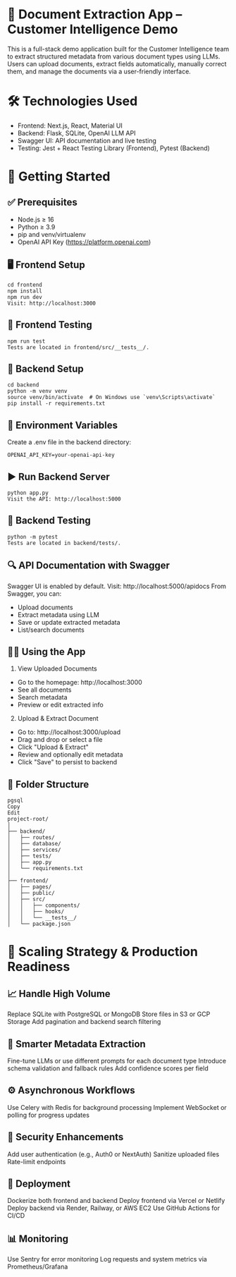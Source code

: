 # 📄 Document Extraction App – Customer Intelligence Demo
This is a full-stack demo application built for the Customer Intelligence team to extract structured metadata from various document types using LLMs. Users can upload documents, extract fields automatically, manually correct them, and manage the documents via a user-friendly interface.

# 🛠️ Technologies Used
- Frontend: Next.js, React, Material UI
- Backend: Flask, SQLite, OpenAI LLM API
- Swagger UI: API documentation and live testing
- Testing: Jest + React Testing Library (Frontend), Pytest (Backend)

# 🚀 Getting Started
## ✅ Prerequisites
- Node.js ≥ 16
- Python ≥ 3.9
- pip and venv/virtualenv
- OpenAI API Key (https://platform.openai.com)

## 🖥️ Frontend Setup
```
cd frontend
npm install
npm run dev
Visit: http://localhost:3000
```

## 🧪 Frontend Testing
```
npm run test
Tests are located in frontend/src/__tests__/.
```

## 🧰 Backend Setup
```
cd backend
python -m venv venv
source venv/bin/activate  # On Windows use `venv\Scripts\activate`
pip install -r requirements.txt
```

## 🔑 Environment Variables
Create a .env file in the backend directory:
```
OPENAI_API_KEY=your-openai-api-key
```
## ▶️ Run Backend Server
```
python app.py
Visit the API: http://localhost:5000
```

## 🧪 Backend Testing
```
python -m pytest
Tests are located in backend/tests/.
```

## 🔍 API Documentation with Swagger
Swagger UI is enabled by default.
Visit: http://localhost:5000/apidocs
From Swagger, you can:
- Upload documents
- Extract metadata using LLM
- Save or update extracted metadata
- List/search documents

## 🧑‍💻 Using the App
1. View Uploaded Documents
- Go to the homepage: http://localhost:3000
- See all documents
- Search metadata
- Preview or edit extracted info

2. Upload & Extract Document
- Go to: http://localhost:3000/upload
- Drag and drop or select a file
- Click "Upload & Extract"
- Review and optionally edit metadata
- Click "Save" to persist to backend

## 📁 Folder Structure
```
pgsql
Copy
Edit
project-root/
│
├── backend/
│   ├── routes/
│   ├── database/
│   ├── services/
│   ├── tests/
│   ├── app.py
│   └── requirements.txt
│
├── frontend/
│   ├── pages/
│   ├── public/
│   ├── src/
│   │   ├── components/
│   │   ├── hooks/
│   │   └── __tests__/
│   └── package.json
```

# 📏 Scaling Strategy & Production Readiness
## 📈 Handle High Volume
Replace SQLite with PostgreSQL or MongoDB
Store files in S3 or GCP Storage
Add pagination and backend search filtering

## 🧠 Smarter Metadata Extraction
Fine-tune LLMs or use different prompts for each document type
Introduce schema validation and fallback rules
Add confidence scores per field

## ⚙️ Asynchronous Workflows
Use Celery with Redis for background processing
Implement WebSocket or polling for progress updates

## 🔐 Security Enhancements
Add user authentication (e.g., Auth0 or NextAuth)
Sanitize uploaded files
Rate-limit endpoints

## 🚀 Deployment
Dockerize both frontend and backend
Deploy frontend via Vercel or Netlify
Deploy backend via Render, Railway, or AWS EC2
Use GitHub Actions for CI/CD

## 📊 Monitoring
Use Sentry for error monitoring
Log requests and system metrics via Prometheus/Grafana